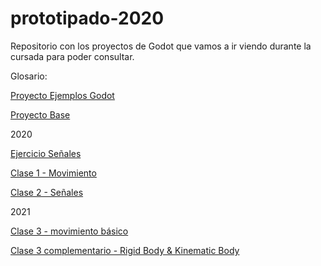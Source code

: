 # prototipado-2020
Repositorio con los proyectos de Godot que vamos a ir viendo durante la cursada para poder consultar.

Glosario:

[Proyecto Ejemplos Godot](https://github.com/iabadie/prototipado-unpaz/tree/master/Ejemplos)

[Proyecto Base](https://github.com/iabadie/prototipado-unpaz/tree/master/proyecto_base)

2020

[Ejercicio Señales](https://github.com/iabadie/prototipado-unpaz/tree/master/ejercicio_senales)

[Clase 1 - Movimiento](https://github.com/iabadie/prototipado-unpaz/tree/master/2020/clase_1_movimiento_y_plataformas)

[Clase 2 - Señales](https://github.com/iabadie/prototipado-unpaz/tree/master/2020/clase_2_senales)

2021

[Clase 3 - movimiento básico](https://github.com/iabadie/prototipado-unpaz/tree/master/2021/clase_3_movimiento)

[Clase 3 complementario - Rigid Body & Kinematic Body](https://github.com/iabadie/prototipado-unpaz/tree/master/2021/complemento_clase3_cuerpos_fisicos)

